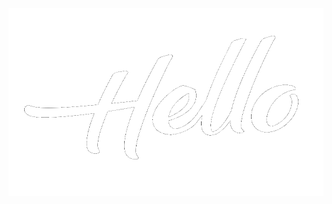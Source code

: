 <div align="center">
  <div>
    <img src="https://github.com/MahmoudAhmed2003/MahmoudAhmed2003/blob/da9c03a9d0ae6ff7ebe65c96e9a45f5f174378b5/Imgs/Hello2.gif"
         alt="side Gif" height="300" width="600"/> 
 </div>
</div>

